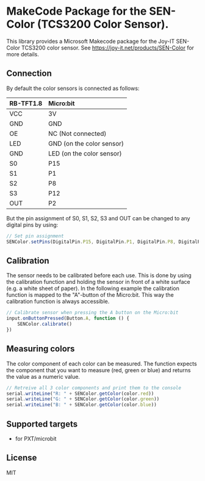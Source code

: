 # MakeCode Package for the SEN-Color (TCS3200 Color Sensor).

This library provides a Microsoft Makecode package for the Joy-IT SEN-Color TCS3200 color sensor.
See https://joy-it.net/products/SEN-Color for more details.

## Connection

By default the color sensors is connected as follows:

| RB-TFT1.8     | Micro:bit                 |
| ------------- |:--------------------------|
| VCC           | 3V                        |
| GND           | GND                       |
| OE            | NC (Not connected)        |
| LED           | GND (on the color sensor) |
| GND           | LED (on the color sensor) |
| S0            | P15                       |
| S1            | P1                        |
| S2            | P8                        |
| S3            | P12                       |
| OUT           | P2                        |

But the pin assignment of S0, S1, S2, S3 and OUT can be changed to any digital pins by using:

```typescript
// Set pin assignment
SENColor.setPins(DigitalPin.P15, DigitalPin.P1, DigitalPin.P8, DigitalPin.P12, DigitalPin.P2)
```

## Calibration

The sensor needs to be calibrated before each use. This is done by using the calibration function and holding the sensor in front of a white surface (e.g. a white sheet of paper).
In the following example the calibration function is mapped to the "A"-button of the Micro:bit. This way the calibration function is always accessible.

```typescript
// Calibrate sensor when pressing the A button on the Micro:bit
input.onButtonPressed(Button.A, function () {
    SENColor.calibrate()
})
```

## Measuring colors

The color component of each color can be measured. The function expects the component that you want to measure (red, green or blue) and returns the value as a numeric value.

```typescript
// Retreive all 3 color components and print them to the console
serial.writeLine("R: " + SENColor.getColor(color.red))
serial.writeLine("G: " + SENColor.getColor(color.green))
serial.writeLine("B: " + SENColor.getColor(color.blue))
```

## Supported targets

* for PXT/microbit

## License

MIT
